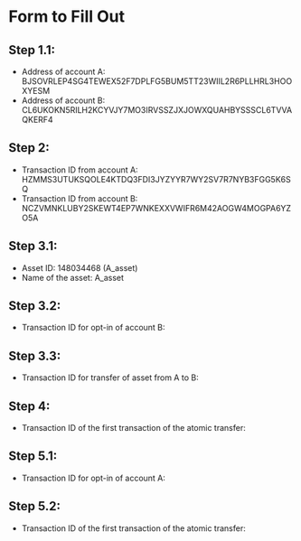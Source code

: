 # Form to Fill Out

## Step 1.1:

* Address of account A: BJSOVRLEP4SG4TEWEX52F7DPLFG5BUM5TT23WIIL2R6PLLHRL3HOOXYESM
* Address of account B: CL6UKOKN5RILH2KCYVJY7MO3IRVSSZJXJOWXQUAHBYSSSCL6TVVAQKERF4

## Step 2:

* Transaction ID from account A: HZMMS3UTUKSQOLE4KTDQ3FDI3JYZYYR7WY2SV7R7NYB3FGG5K6SQ
* Transaction ID from account B: NCZVMNKLUBY2SKEWT4EP7WNKEXXVWIFR6M42AOGW4MOGPA6YZO5A

## Step 3.1:

* Asset ID: 148034468 (A_asset)
* Name of the asset: A_asset

## Step 3.2:

* Transaction ID for opt-in of account B: 

## Step 3.3:

* Transaction ID for transfer of asset from A to B:

## Step 4:

* Transaction ID of the first transaction of the atomic transfer:

## Step 5.1:

* Transaction ID for opt-in of account A:

## Step 5.2:

* Transaction ID of the first transaction of the atomic transfer:
